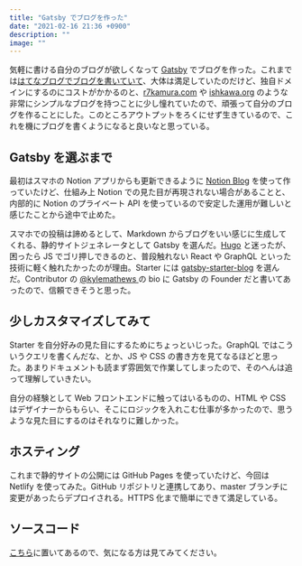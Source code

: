 ```yaml
---
title: "Gatsby でブログを作った"
date: "2021-02-16 21:36 +0900"
description: ""
image: ""
---
```


気軽に書ける自分のブログが欲しくなって [Gatsby](https://www.gatsbyjs.com/) でブログを作った。これまでは[はてなブログでブログを書いていて](https://bnpb.hatenablog.com/)、大体は満足していたのだけど、独自ドメインにするのにコストがかかるのと、[r7kamura.com](https://r7kamura.com/) や [ishkawa.org](https://ishkawa.org/) のような非常にシンプルなブログを持つことに少し憧れていたので、頑張って自分のブログを作ることにした。このところアウトプットをろくにせず生きているので、これを機にブログを書くようになると良いなと思っている。

## Gatsby を選ぶまで

最初はスマホの Notion アプリからも更新できるように [Notion Blog](https://github.com/ijjk/notion-blog) を使って作っていたけど、仕組み上 Notion での見た目が再現されない場合があることと、内部的に Notion のプライベート API を使っているので安定した運用が難しいと感じたことから途中で止めた。

スマホでの投稿は諦めるとして、Markdown からブログをいい感じに生成してくれる、静的サイトジェネレータとして Gatsby を選んだ。[Hugo](https://gohugo.io/) と迷ったが、困ったら JS でゴリ押しできるのと、普段触れない React や GraphQL といった技術に軽く触れたかったのが理由。Starter には [gatsby-starter-blog](https://github.com/gatsbyjs/gatsby-starter-blog) を選んだ。Contributor の [@kylemathews
](https://twitter.com/kylemathews) の bio に Gatsby の Founder だと書いてあったので、信頼できそうと思った。

## 少しカスタマイズしてみて

Starter を自分好みの見た目にするためにちょっといじった。GraphQL ではこういうクエリを書くんだな、とか、JS や CSS の書き方を見てなるほどと思った。あまりドキュメントも読まず雰囲気で作業してしまったので、そのへんは追って理解していきたい。

自分の経験として Web フロントエンドに触ってはいるものの、HTML や CSS はデザイナーからもらい、そこにロジックを入れこむ仕事が多かったので、思うような見た目にするのはそれなりに難しかった。

## ホスティング

これまで静的サイトの公開には GitHub Pages を使っていたけど、今回は Netlify を使ってみた。GitHub リポジトリと連携してあり、master ブランチに変更があったらデプロイされる。HTTPS 化まで簡単にできて満足している。

## ソースコード

[こちら](https://github.com/kosukeohmura/kosukeohmura.com)に置いてあるので、気になる方は見てみてください。
